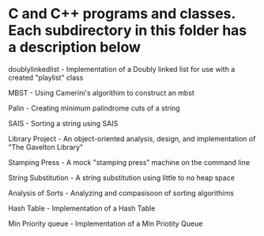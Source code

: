 # C and C++ programs and classes. Each subdirectory in this folder has a description below

doublylinkedlist - Implementation of a Doubly linked list for use with a created "playlist" class

MBST - Using Camerini's algorithim to construct an mbst

Palin - Creating minimum palindrome cuts of a string

SAIS - Sorting a string using SAIS 

Library Project - An object-oriented analysis, design, and implementation of "The Gavelton Library"

Stamping Press - A mock "stamping press" machine on the command line

String Substitution - A string substitution using little to no heap space

Analysis of Sorts - Analyzing and compasisoon of sorting algorithims

Hash Table - Implementation of a Hash Table

Min Priority queue - Implementation of a Min Priotity Queue
